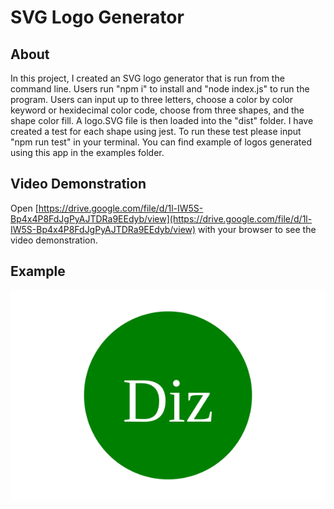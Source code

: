 # SVG Logo Generator
## About
In this project, I created an SVG logo generator that is run from the command line. Users run "npm i" to install and "node index.js" to run the program. Users can input up to three letters, choose a color by color keyword or hexidecimal color code, choose from three shapes, and the shape color fill. A logo.SVG file is then loaded into the "dist" folder. I have created a test for each shape using jest. To run these test please input "npm run test" in your terminal. You can find example of logos generated using this app in the examples folder.
## Video Demonstration
Open [https://drive.google.com/file/d/1l-IW5S-Bp4x4P8FdJgPyAJTDRa9EEdyb/view](https://drive.google.com/file/d/1l-IW5S-Bp4x4P8FdJgPyAJTDRa9EEdyb/view) with your browser to see the video demonstration.
## Example
![Here is the logo generated in the video walk through](./dist/logo.svg)
